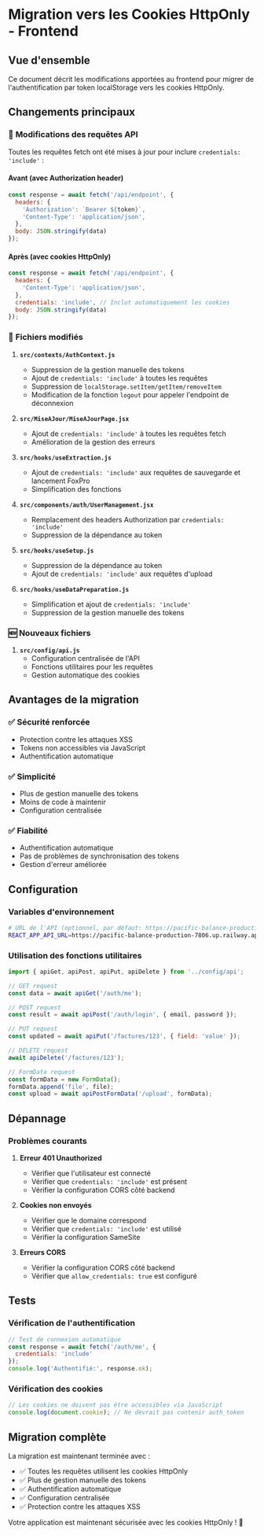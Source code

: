 # Migration vers les Cookies HttpOnly - Frontend

## Vue d'ensemble

Ce document décrit les modifications apportées au frontend pour migrer de l'authentification par token localStorage vers les cookies HttpOnly.

## Changements principaux

### 🔧 **Modifications des requêtes API**

Toutes les requêtes fetch ont été mises à jour pour inclure `credentials: 'include'` :

#### Avant (avec Authorization header)
```javascript
const response = await fetch('/api/endpoint', {
  headers: {
    'Authorization': `Bearer ${token}`,
    'Content-Type': 'application/json',
  },
  body: JSON.stringify(data)
});
```

#### Après (avec cookies HttpOnly)
```javascript
const response = await fetch('/api/endpoint', {
  headers: {
    'Content-Type': 'application/json',
  },
  credentials: 'include', // Inclut automatiquement les cookies
  body: JSON.stringify(data)
});
```

### 📁 **Fichiers modifiés**

1. **`src/contexts/AuthContext.js`**
   - Suppression de la gestion manuelle des tokens
   - Ajout de `credentials: 'include'` à toutes les requêtes
   - Suppression de `localStorage.setItem/getItem/removeItem`
   - Modification de la fonction `logout` pour appeler l'endpoint de déconnexion

2. **`src/MiseAJour/MiseAJourPage.jsx`**
   - Ajout de `credentials: 'include'` à toutes les requêtes fetch
   - Amélioration de la gestion des erreurs

3. **`src/hooks/useExtraction.js`**
   - Ajout de `credentials: 'include'` aux requêtes de sauvegarde et lancement FoxPro
   - Simplification des fonctions

4. **`src/components/auth/UserManagement.jsx`**
   - Remplacement des headers Authorization par `credentials: 'include'`
   - Suppression de la dépendance au token

5. **`src/hooks/useSetup.js`**
   - Suppression de la dépendance au token
   - Ajout de `credentials: 'include'` aux requêtes d'upload

6. **`src/hooks/useDataPreparation.js`**
   - Simplification et ajout de `credentials: 'include'`
   - Suppression de la gestion manuelle des tokens

### 🆕 **Nouveaux fichiers**

1. **`src/config/api.js`**
   - Configuration centralisée de l'API
   - Fonctions utilitaires pour les requêtes
   - Gestion automatique des cookies

## Avantages de la migration

### ✅ **Sécurité renforcée**
- Protection contre les attaques XSS
- Tokens non accessibles via JavaScript
- Authentification automatique

### ✅ **Simplicité**
- Plus de gestion manuelle des tokens
- Moins de code à maintenir
- Configuration centralisée

### ✅ **Fiabilité**
- Authentification automatique
- Pas de problèmes de synchronisation des tokens
- Gestion d'erreur améliorée

## Configuration

### Variables d'environnement

```bash
# URL de l'API (optionnel, par défaut: https://pacific-balance-production-7806.up.railway.app)
REACT_APP_API_URL=https://pacific-balance-production-7806.up.railway.app
```

### Utilisation des fonctions utilitaires

```javascript
import { apiGet, apiPost, apiPut, apiDelete } from '../config/api';

// GET request
const data = await apiGet('/auth/me');

// POST request
const result = await apiPost('/auth/login', { email, password });

// PUT request
const updated = await apiPut('/factures/123', { field: 'value' });

// DELETE request
await apiDelete('/factures/123');

// FormData request
const formData = new FormData();
formData.append('file', file);
const upload = await apiPostFormData('/upload', formData);
```

## Dépannage

### Problèmes courants

1. **Erreur 401 Unauthorized**
   - Vérifier que l'utilisateur est connecté
   - Vérifier que `credentials: 'include'` est présent
   - Vérifier la configuration CORS côté backend

2. **Cookies non envoyés**
   - Vérifier que le domaine correspond
   - Vérifier que `credentials: 'include'` est utilisé
   - Vérifier la configuration SameSite

3. **Erreurs CORS**
   - Vérifier la configuration CORS côté backend
   - Vérifier que `allow_credentials: true` est configuré

## Tests

### Vérification de l'authentification
```javascript
// Test de connexion automatique
const response = await fetch('/auth/me', {
  credentials: 'include'
});
console.log('Authentifié:', response.ok);
```

### Vérification des cookies
```javascript
// Les cookies ne doivent pas être accessibles via JavaScript
console.log(document.cookie); // Ne devrait pas contenir auth_token
```

## Migration complète

La migration est maintenant terminée avec :
- ✅ Toutes les requêtes utilisent les cookies HttpOnly
- ✅ Plus de gestion manuelle des tokens
- ✅ Authentification automatique
- ✅ Configuration centralisée
- ✅ Protection contre les attaques XSS

Votre application est maintenant sécurisée avec les cookies HttpOnly ! 🚀 